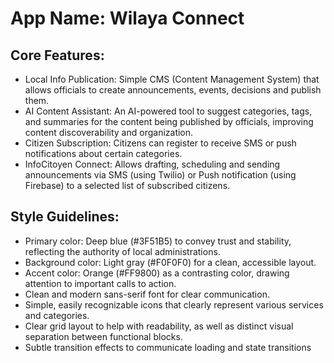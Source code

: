 # **App Name**: Wilaya Connect

## Core Features:

- Local Info Publication: Simple CMS (Content Management System) that allows officials to create announcements, events, decisions and publish them.
- AI Content Assistant: An AI-powered tool to suggest categories, tags, and summaries for the content being published by officials, improving content discoverability and organization.
- Citizen Subscription: Citizens can register to receive SMS or push notifications about certain categories.
- InfoCitoyen Connect: Allows drafting, scheduling and sending announcements via SMS (using Twilio) or Push notification (using Firebase) to a selected list of subscribed citizens.

## Style Guidelines:

- Primary color: Deep blue (#3F51B5) to convey trust and stability, reflecting the authority of local administrations.
- Background color: Light gray (#F0F0F0) for a clean, accessible layout.
- Accent color: Orange (#FF9800) as a contrasting color, drawing attention to important calls to action.
- Clean and modern sans-serif font for clear communication.
- Simple, easily recognizable icons that clearly represent various services and categories.
- Clear grid layout to help with readability, as well as distinct visual separation between functional blocks.
- Subtle transition effects to communicate loading and state transitions